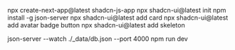 npx create-next-app@latest shadcn-js-app
npx shadcn-ui@latest init
npm install -g json-server
npx shadcn-ui@latest add card
npx shadcn-ui@latest add avatar badge button
npx shadcn-ui@latest add skeleton


json-server --watch ./_data/db.json --port 4000
npm run dev

